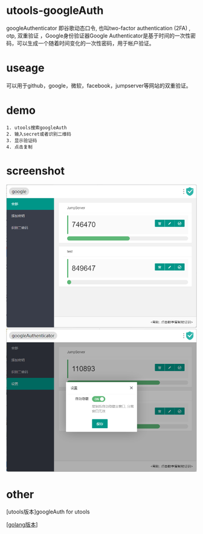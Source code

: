 # utools-googleAuth
googleAuthenticator 即谷歌动态口令, 也叫two-factor authentication (2FA) , otp, 双重验证 ，Google身份验证器Google Authenticator是基于时间的一次性密码，可以生成一个随着时间变化的一次性密码，用于帐户验证。

# useage
可以用于github，google，微软，facebook，jumpserver等网站的双重验证。

# demo
```
1. utools搜索googleAuth
2. 输入secret或者识别二维码
3. 显示验证码
4. 点击复制
```

# screenshot
![截图](https://raw.githubusercontent.com/crazykun/utools-googleAuth/main/img/screenshot.png)
![截图](https://raw.githubusercontent.com/crazykun/utools-googleAuth/main/img/screenshot-set.png)
# other
[utools版本]googleAuth for utools

[[golang版本](https://github.com/crazykun/googleAuth)]


